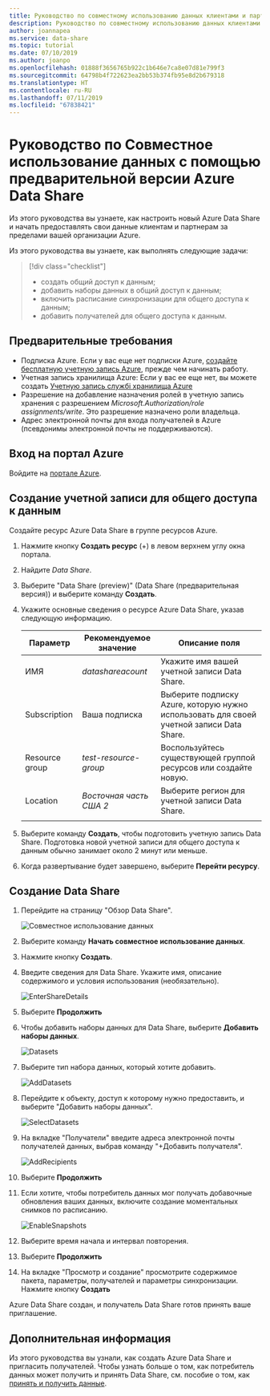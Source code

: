 ```yaml
---
title: Руководство по совместному использованию данных клиентами и партнерами с помощью предварительной версии Azure Data Share
description: Руководство по совместному использованию данных клиентами и партнерами с помощью предварительной версии Azure Data Share
author: joannapea
ms.service: data-share
ms.topic: tutorial
ms.date: 07/10/2019
ms.author: joanpo
ms.openlocfilehash: 01888f3656765b922c1b646e7ca8e07d81e799f3
ms.sourcegitcommit: 64798b4f722623ea2bb53b374fb95e8d2b679318
ms.translationtype: HT
ms.contentlocale: ru-RU
ms.lasthandoff: 07/11/2019
ms.locfileid: "67838421"
---
```

# <a name="tutorial-share-your-data-using-azure-data-share-preview"></a>Руководство по Совместное использование данных с помощью предварительной версии Azure Data Share

Из этого руководства вы узнаете, как настроить новый Azure Data Share и начать предоставлять свои данные клиентам и партнерам за пределами вашей организации Azure. 

Из этого руководства вы узнаете, как выполнять следующие задачи:

> [!div class="checklist"]
> * создать общий доступ к данным;
> * добавить наборы данных в общий доступ к данным;
> * включить расписание синхронизации для общего доступа к данным; 
> * добавить получателей для общего доступа к данным. 

## <a name="prerequisites"></a>Предварительные требования

* Подписка Azure. Если у вас еще нет подписки Azure, [создайте бесплатную учетную запись Azure](https://azure.microsoft.com/free/), прежде чем начинать работу.
* Учетная запись хранилища Azure: Если у вас ее еще нет, вы можете создать [Учетную запись службі хранилища Azure](https://docs.microsoft.com/azure/storage/common/storage-quickstart-create-account)
* Разрешение на добавление назначения ролей в учетную запись хранения с разрешением *Microsoft.Authorization/role assignments/write*. Это разрешение назначено роли владельца. 
* Адрес электронной почты для входа получателей в Azure (псевдонимы электронной почты не поддерживаются).

## <a name="sign-in-to-the-azure-portal"></a>Вход на портал Azure

Войдите на [портале Azure](https://portal.azure.com/).

## <a name="create-a-data-share-account"></a>Создание учетной записи для общего доступа к данным

Создайте ресурс Azure Data Share в группе ресурсов Azure.

1. Нажмите кнопку **Создать ресурс** (+) в левом верхнем углу окна портала.

1. Найдите *Data Share*.

1. Выберите "Data Share (preview)" (Data Share (предварительная версия)) и выберите команду **Создать**.

1. Укажите основные сведения о ресурсе Azure Data Share, указав следующую информацию. 

     **Параметр** | **Рекомендуемое значение** | **Описание поля**
    |---|---|---|
    | ИМЯ | *datashareacount* | Укажите имя вашей учетной записи Data Share. |
    | Subscription | Ваша подписка | Выберите подписку Azure, которую нужно использовать для своей учетной записи Data Share.|
    | Resource group | *test-resource-group* | Воспользуйтесь существующей группой ресурсов или создайте новую. |
    | Location | *Восточная часть США 2* | Выберите регион для учетной записи Data Share.
    | | |

1. Выберите команду **Создать**, чтобы подготовить учетную запись Data Share. Подготовка новой учетной записи для общего доступа к данным обычно занимает около 2 минут или меньше. 

1. Когда развертывание будет завершено, выберите **Перейти ресурсу**.

## <a name="create-a-data-share"></a>Создание Data Share

1. Перейдите на страницу "Обзор Data Share".

    ![Совместное использование данных](./media/share-receive-data.png "совместное использование данных") 

1. Выберите команду **Начать совместное использование данных**.

1. Нажмите кнопку **Создать**.   

1. Введите сведения для Data Share. Укажите имя, описание содержимого и условия использования (необязательно). 

    ![EnterShareDetails](./media/enter-share-details.png "Введите сведения для Data Share") 

1. Выберите **Продолжить**

1. Чтобы добавить наборы данных для Data Share, выберите **Добавить наборы данных**. 

    ![Datasets](./media/datasets.png "Наборы данных")

1. Выберите тип набора данных, который хотите добавить. 

    ![AddDatasets](./media/add-datasets.png "Добавить наборы данных")    

1. Перейдите к объекту, доступ к которому нужно предоставить, и выберите "Добавить наборы данных". 

    ![SelectDatasets](./media/select-datasets.png "Выберите наборы данных")    

1. На вкладке "Получатели" введите адреса электронной почты получателей данных, выбрав команду "+Добавить получателя". 

    ![AddRecipients](./media/add-recipient.png "Добавить получателей") 

1. Выберите **Продолжить**

1. Если хотите, чтобы потребитель данных мог получать добавочные обновления ваших данных, включите создание моментальных снимков по расписанию. 

    ![EnableSnapshots](./media/enable-snapshots.png "Включить моментальные снимки") 

1. Выберите время начала и интервал повторения. 

1. Выберите **Продолжить**

1. На вкладке "Просмотр и создание" просмотрите содержимое пакета, параметры, получателей и параметры синхронизации. Нажмите кнопку **Создать**

Azure Data Share создан, и получатель Data Share готов принять ваше приглашение. 

## <a name="next-steps"></a>Дополнительная информация

Из этого руководства вы узнали, как создать Azure Data Share и пригласить получателей. Чтобы узнать больше о том, как потребитель данных может получить и принять Data Share, см. пособие о том, как [принять и получить данные](subscribe-to-data-share.md). 